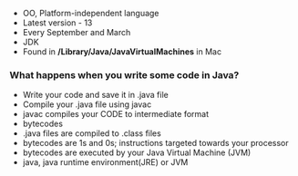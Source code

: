 * OO, Platform-independent language
* Latest version - 13
* Every September and March
* JDK
* Found in __/Library/Java/JavaVirtualMachines__ in Mac

### What happens when you write some code in Java?

* Write your code and save it in .java file
* Compile your .java file using javac
* javac compiles your CODE to intermediate format 
* bytecodes
* .java files are compiled to .class files
* bytecodes are 1s and 0s; instructions targeted towards your processor
* bytecodes are executed by your Java Virtual Machine (JVM)
* java, java runtime environment(JRE) or JVM









